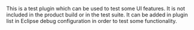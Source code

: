 This is a test plugin which can be used  to test some UI features.
It is not included in the product build or in the test suite.
It can be added in plugin list in Eclipse debug configuration in order to test some functionality.
